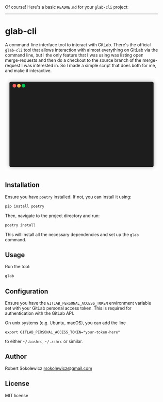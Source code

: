 Of course! Here's a basic `README.md` for your `glab-cli` project:

---

# glab-cli

A command-line interface tool to interact with GitLab. There's the official
`glab-cli` tool that allows interaction with almost everything on GitLab via the
command line, but I the only feature that I was using was listing open
merge-requests and then do a checkout to the source branch of the merge-request
I was interested in. So I made a simple script that does both for me, and make
it interactive. 

![preview](preview.gif)


## Installation

Ensure you have `poetry` installed. If not, you can install it using:

```bash
pip install poetry
```

Then, navigate to the project directory and run:

```bash
poetry install
```

This will install all the necessary dependencies and set up the `glab` command.

## Usage

Run the tool:

```bash
glab
```

## Configuration

Ensure you have the `GITLAB_PERSONAL_ACCESS_TOKEN` environment variable set with your GitLab personal access token. This is required for authentication with the GitLab API.

On unix systems (e.g. Ubuntu, macOS), you can add the line 

```
export GITLAB_PERSONAL_ACCESS_TOKEN="your-token-here"
```

to either `~/.bashrc`, `~/.zshrc` or similar.

## Author

Robert Sokolewicz <rsokolewicz@gmail.com>

## License

MIT license